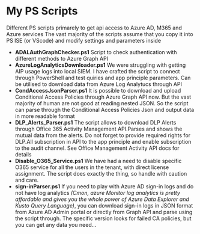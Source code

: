 # My PS Scripts

Different PS scripts primarely to get api access to Azure AD, M365 and Azure services
The vast majority of the scripts assume that you copy it into PS ISE (or VScode) and modify settings and parameters inside

- **ADALAuthGraphChecker.ps1** Script to check authentication with different methods to Azure Graph API
- **AzureLogAnalyticsDownloader.ps1** We were struggling with getting AIP usage logs into local SIEM. I have crafted the script to connect through PowerShell and test quiries and app principle parameters. Can be utilised to download data from Azure Log Analytucs through API
- **CondAccessJsonParser.ps1** It is possible to download and upload Conditional Access Policies through Azure Graph API now. But the vast majority of human are not good at reading nested JSON. So the script can parse through the Conditional Access Policies Json and output data in more readable format
- **DLP_Alerts_Parser.ps1** The script allows to download DLP Alerts through Office 365 Activity Management API.Parses and shows the mutual data from the alerts. Do not forget to provide required rights for DLP.All subscription in API to the app principle and enable subscription to the audit channel. See Office Management Activity API docs for details
- **Disable_O365_Service.ps1** We have had a need to disable specific O365 service for all the users in the tenant, with direct license assignment. The script does exactly the thing, so handle with caution and care. 
- **sign-inParser.ps1** If you need to play with Azure AD sign-in logs and do not have log analytics _(Cmon, azure Monitor log analytics is pretty affordable and gives you the whole power of Azure Data Explorer and Kusto Query Language)_, you can download sign-in logs in JSON format from Azure AD Admin portal or directly from Graph API and parse using the script through. The specific version looks for failed CA policies, but you can get any data you need...
